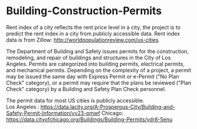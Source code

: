 # Building-Construction-Permits

Rent index of a city reflects the rent price level in a city, the project is to predict the rent index in a city from publicly accessible data. Rent index data is from Zillow: http://worldpopulationreview.com/us-cities

The Department of Building and Safety issues permits for the construction, remodeling, and repair of buildings and structures in the City of Los Angeles. Permits are categorized into building permits, electrical permits, and mechanical permits. Depending on the complexity of a project, a permit may be issued the same day with Express Permit or e-Permit ("No Plan Check" category), or a permit may require that the plans be reviewed ("Plan Check" category) by a Building and Safety Plan Check personnel.

The permit data for most US cities is publicly accessible.  
Los Angeles :  https://data.lacity.org/A-Prosperous-City/Building-and-Safety-Permit-Information/yv23-pmwf
Chicago: https://data.cityofchicago.org/Buildings/Building-Permits/ydr8-5enu

